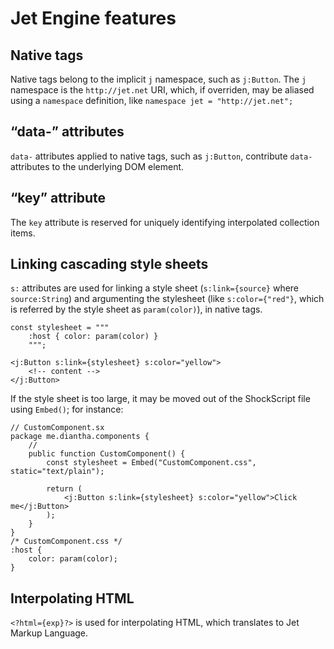 # Jet Engine features

## Native tags

Native tags belong to the implicit `j` namespace, such as `j:Button`. The `j` namespace is the `http://jet.net` URI, which, if overriden, may be aliased using a `namespace` definition, like `namespace jet = "http://jet.net";`

## “data-” attributes

`data-` attributes applied to native tags, such as `j:Button`, contribute `data-` attributes to the underlying DOM element.

## “key” attribute

The `key` attribute is reserved for uniquely identifying interpolated collection items.

## Linking cascading style sheets

`s:` attributes are used for linking a style sheet (`s:link={source}` where `source:String`) and argumenting the stylesheet (like `s:color={"red"}`, which is referred by the style sheet as `param(color)`), in native tags.

```
const stylesheet = """
    :host { color: param(color) }
    """;

<j:Button s:link={stylesheet} s:color="yellow">
    <!-- content -->
</j:Button>
```

If the style sheet is too large, it may be moved out of the ShockScript file using `Embed()`; for instance:

```plain
// CustomComponent.sx
package me.diantha.components {
    //
    public function CustomComponent() {
        const stylesheet = Embed("CustomComponent.css", static="text/plain");

        return (
            <j:Button s:link={stylesheet} s:color="yellow">Click me</j:Button>
        );
    }
}
/* CustomComponent.css */
:host {
    color: param(color);
}
```

## Interpolating HTML

`<?html={exp}?>` is used for interpolating HTML, which translates to Jet Markup Language.